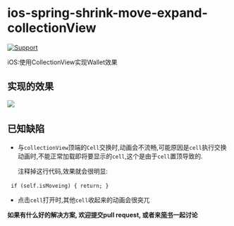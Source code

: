 # ios-spring-shrink-move-expand-collectionView 

[![Support](https://img.shields.io/badge/platform-iOS8%2B-blue.svg?style=flat)](https://www.apple.com/nl/ios/)&nbsp;

iOS:使用CollectionView实现Wallet效果 

## 实现的效果

![](https://github.com/TactBoy/ios-spring-shrink-move-expand-collectionView/raw/master/效果.gif)     

## 已知缺陷
* 与`collectionView`顶端的`Cell`交换时,动画会不流畅,可能原因是`cell`执行交换动画时,不能正常加载即将要显示的`cell`,这个是由于`cell`置顶导致的.

    注释掉这行代码,效果就会很明显:
    
     ```
        if (self.isMoveing) {
          return;
        }
     ```
     
* 点击`cell`打开时,其他`cell`收起来的动画会很突兀

**如果有什么好的解决方案, 欢迎提交pull request, 或者来[简书](http://www.jianshu.com/p/b0fa1daa8665)一起讨论**


